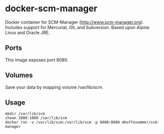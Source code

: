 # docker-scm-manager
Docker container for SCM-Manager (http://www.scm-manager.org). Includes support
for Mercurial, Git, and Subversion. Based upon Alpine Linux and Oracle JRE.

## Ports
This image exposes port 8080.

## Volumes
Save your data by mapping volume /var/lib/scm.

## Usage

```
mkdir /var/lib/scm
chown 1000:1000 /var/lib/scm
docker run -v /var/lib/scm:/var/lib/scm -p 8080:8080 mhoffesommer/scm-manager
```
